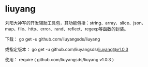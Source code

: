 # liuyang
刘阳大神写的开发辅助工具包，其功能包括：string、array、slice、json、map、file、http、error、rand、reflect、regexp等函数的封装。

下载：
go get -u github.com/liuyangsds/liuyang

或指定版本：
go get -u github.com/liuyangsds/liuyang@v1.0.3

使用：
require (
    github.com/liuyangsds/liuyang v1.0.3
)
